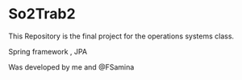 # So2Trab2
This Repository is the final project for the operations systems class.

Spring framework , JPA

Was developed by me and @FSamina

